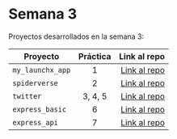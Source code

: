# Semana 3 

Proyectos desarrollados en la semana 3:

| Proyecto | Práctica | Link al repo |
| ------------- |:-------------:| -----:|
|`my_launchx_app`|1|[Link al repo](https://github.com/DAscencioSanchez/my_launchx_app)|
|`spiderverse`|2|[Link al repo](https://github.com/DAscencioSanchez/spiderverse)|
|`twitter`|3, 4, 5|[Link al repo](https://github.com/DAscencioSanchez/twitter)|
|`express_basic`|6|[Link al repo](https://github.com/LaunchX-InnovaccionVirtual/MissionNodeJS)|
|`express_api`|7|[Link al repo](https://github.com/LaunchX-InnovaccionVirtual/MissionNodeJS)|
